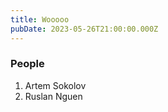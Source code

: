 ```yaml
---
title: Wooooo
pubDate: 2023-05-26T21:00:00.000Z
---
```


### People

1. Artem Sokolov
2. Ruslan Nguen
